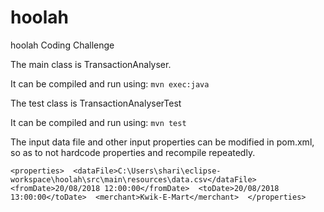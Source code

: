 # hoolah
hoolah Coding Challenge

The main class is TransactionAnalyser.

It can be compiled and run using: ``mvn exec:java``

The test class is TransactionAnalyserTest

It can be compiled and run using: ``mvn test``

The input data file and other input properties can be modified in pom.xml, so as to not hardcode properties and recompile repeatedly.

``<properties> 
<dataFile>C:\Users\shari\eclipse-workspace\hoolah\src\main\resources\data.csv</dataFile> 
<fromDate>20/08/2018 12:00:00</fromDate> 
<toDate>20/08/2018 13:00:00</toDate> 
<merchant>Kwik-E-Mart</merchant> 
</properties>``
